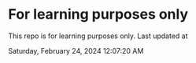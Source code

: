 # For learning purposes only
This repo is for learning purposes only.
Last updated at

Saturday, February 24, 2024 12:07:20 AM

